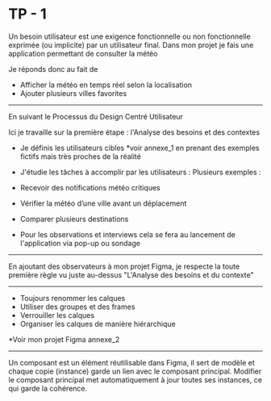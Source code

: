 # TP - 1

Un besoin utilisateur est une exigence fonctionnelle ou non fonctionnelle exprimée (ou implicite) par un utilisateur final.
Dans mon projet je fais une application permettant de consulter la météo

Je réponds donc au fait de
- Afficher la météo en temps réel selon la localisation
- Ajouter plusieurs villes favorites

------------------

En suivant le Processus du Design Centré Utilisateur

Ici je travaille sur la première étape : l'Analyse des besoins et des contextes

- Je définis les utilisateurs cibles *voir annexe_1 en prenant des exemples
fictifs mais très proches de la réalité

- J'étudie les tâches à accomplir par les utilisateurs :
Plusieurs exemples : 
- Recevoir des notifications météo critiques
- Vérifier la météo d’une ville avant un déplacement
- Comparer plusieurs destinations

- Pour les observations et interviews cela se fera au lancement de l'application via pop-up ou sondage

------------------

En ajoutant des observateurs à mon projet Figma, je respecte la toute première règle vu juste au-dessus "L'Analyse des besoins et du contexte"

------------------

- Toujours renommer les calques
- Utiliser des groupes et des frames
- Verrouiller les calques
- Organiser les calques de manière hiérarchique

*Voir mon projet Figma annexe_2

------------------

Un composant est un élément réutilisable dans Figma, il sert de modèle et
chaque copie (instance) garde un lien avec le composant principal.
Modifier le composant principal met automatiquement à jour toutes ses
instances, ce qui garde la cohérence.